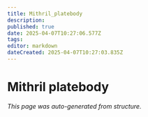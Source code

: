 ```yaml
---
title: Mithril_platebody
description: 
published: true
date: 2025-04-07T10:27:06.577Z
tags: 
editor: markdown
dateCreated: 2025-04-07T10:27:03.835Z
---
```


# Mithril platebody

*This page was auto-generated from structure.*